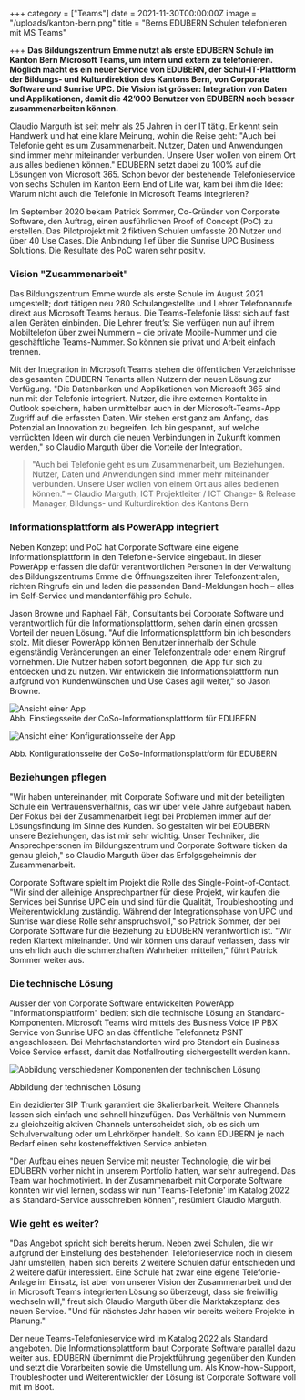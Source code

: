 +++
category = ["Teams"]
date = 2021-11-30T00:00:00Z
image = "/uploads/kanton-bern.png"
title = "Berns EDUBERN Schulen telefonieren mit MS Teams"

+++
**Das Bildungszentrum Emme nutzt als erste EDUBERN Schule im Kanton Bern Microsoft Teams, um intern und extern zu telefonieren. Möglich macht es ein neuer Service von EDUBERN, der Schul-IT-Plattform der Bildungs- und Kulturdirektion des Kantons Bern, von Corporate Software und Sunrise UPC. Die Vision ist grösser: Integration von Daten und Applikationen, damit die 42’000 Benutzer von EDUBERN noch besser zusammenarbeiten können.**

Claudio Marguth ist seit mehr als 25 Jahren in der IT tätig. Er kennt sein Handwerk und hat eine klare Meinung, wohin die Reise geht: "Auch bei Telefonie geht es um Zusammenarbeit. Nutzer, Daten und Anwendungen sind immer mehr miteinander verbunden. Unsere User wollen von einem Ort aus alles bedienen können." EDUBERN setzt dabei zu 100% auf die Lösungen von Microsoft 365. Schon bevor der bestehende Telefonieservice von sechs Schulen im Kanton Bern End of Life war, kam bei ihm die Idee: Warum nicht auch die Telefonie in Microsoft Teams integrieren?

Im September 2020 bekam Patrick Sommer, Co-Gründer von Corporate Software, den Auftrag, einen ausführlichen Proof of Concept (PoC) zu erstellen. Das Pilotprojekt mit 2 fiktiven Schulen umfasste 20 Nutzer und über 40 Use Cases. Die Anbindung lief über die Sunrise UPC Business Solutions. Die Resultate des PoC waren sehr positiv.

### Vision "Zusammenarbeit"

Das Bildungszentrum Emme wurde als erste Schule im August 2021 umgestellt; dort tätigen neu 280 Schulangestellte und Lehrer Telefonanrufe direkt aus Microsoft Teams heraus. Die Teams-Telefonie lässt sich auf fast allen Geräten einbinden. Die Lehrer freut’s: Sie verfügen nun auf ihrem Mobiltelefon über zwei Nummern – die private Mobile-Nummer und die geschäftliche Teams-Nummer. So können sie privat und Arbeit einfach trennen.

Mit der Integration in Microsoft Teams stehen die öffentlichen Verzeichnisse des gesamten EDUBERN Tenants allen Nutzern der neuen Lösung zur Verfügung. "Die Datenbanken und Applikationen von Microsoft 365 sind nun mit der Telefonie integriert. Nutzer, die ihre externen Kontakte in Outlook speichern, haben unmittelbar auch in der Microsoft-Teams-App Zugriff auf die erfassten Daten. Wir stehen erst ganz am Anfang, das Potenzial an Innovation zu begreifen. Ich bin gespannt, auf welche verrückten Ideen wir durch die neuen Verbindungen in Zukunft kommen werden," so Claudio Marguth über die Vorteile der Integration.

> "Auch bei Telefonie geht es um Zusammenarbeit, um Beziehungen. Nutzer, Daten und Anwendungen sind immer mehr miteinander verbunden. Unsere User wollen von einem Ort aus alles bedienen können." – Claudio Marguth, ICT Projektleiter / ICT Change- & Release Manager, Bildungs- und Kulturdirektion des Kantons Bern

### Informationsplattform als PowerApp integriert

Neben Konzept und PoC hat Corporate Software eine eigene Informationsplattform in den Telefonie-Service eingebaut. In dieser PowerApp erfassen die dafür verantwortlichen Personen in der Verwaltung des Bildungszentrums Emme die Öffnungszeiten ihrer Telefonzentralen, richten Ringrufe ein und laden die passenden Band-Meldungen hoch – alles im Self-Service und mandantenfähig pro Schule.

Jason Browne und Raphael Fäh, Consultants bei Corporate Software und verantwortlich für die Informationsplattform, sehen darin einen grossen Vorteil der neuen Lösung. "Auf die Informationsplattform bin ich besonders stolz. Mit dieser PowerApp können Benutzer innerhalb der Schule eigenständig Veränderungen an einer Telefonzentrale oder einem Ringruf vornehmen. Die Nutzer haben sofort begonnen, die App für sich zu entdecken und zu nutzen. Wir entwickeln die Informationsplattform nun aufgrund von Kundenwünschen und Use Cases agil weiter," so Jason Browne.

![Ansicht einer App](/uploads/coso-informationsplattform-edubern-einstiegsseite.png "Einstiegsseite der CoSo-Informationsplattform für EDUBERN")  
Abb. Einstiegsseite der CoSo-Informationsplattform für EDUBERN

![Ansicht einer Konfigurationsseite der App](/uploads/coso-informationsplattform-konfigurationsseite.png "Konfigurationsseite der CoSo-Informationsplattform für EDUBERBN")

Abb. Konfigurationsseite der CoSo-Informationsplattform für EDUBERN

### Beziehungen pflegen

"Wir haben untereinander, mit Corporate Software und mit der beteiligten Schule ein Vertrauensverhältnis, das wir über viele Jahre aufgebaut haben. Der Fokus bei der Zusammenarbeit liegt bei Problemen immer auf der Lösungsfindung im Sinne des Kunden. So gestalten wir bei EDUBERN unsere Beziehungen, das ist mir sehr wichtig. Unser Techniker, die Ansprechpersonen im Bildungszentrum und Corporate Software ticken da genau gleich," so Claudio Marguth über das Erfolgsgeheimnis der Zusammenarbeit.

Corporate Software spielt im Projekt die Rolle des Single-Point-of-Contact. "Wir sind der alleinige Ansprechpartner für diese Projekt, wir kaufen die Services bei Sunrise UPC ein und sind für die Qualität, Troubleshooting und Weiterentwicklung zuständig. Während der Integrationsphase von UPC und Sunrise war diese Rolle sehr anspruchsvoll," so Patrick Sommer, der bei Corporate Software für die Beziehung zu EDUBERN verantwortlich ist. "Wir reden Klartext miteinander. Und wir können uns darauf verlassen, dass wir uns ehrlich auch die schmerzhaften Wahrheiten mitteilen," führt Patrick Sommer weiter aus.

### Die technische Lösung

Ausser der von Corporate Software entwickelten PowerApp "Informationsplattform" bedient sich die technische Lösung an Standard-Komponenten. Microsoft Teams wird mittels des Business Voice IP PBX Service von Sunrise UPC an das öffentliche Telefonnetz PSNT angeschlossen. Bei Mehrfachstandorten wird pro Standort ein Business Voice Service erfasst, damit das Notfallrouting sichergestellt werden kann.

![Abbildung verschiedener Komponenten der technischen Lösung](/uploads/abbildung-der-technischen-losung.png "Abbildung der technischen Lösung")

Abbildung der technischen Lösung

Ein dezidierter SIP Trunk garantiert die Skalierbarkeit. Weitere Channels lassen sich einfach und schnell hinzufügen. Das Verhältnis von Nummern zu gleichzeitig aktiven Channels unterscheidet sich, ob es sich um Schulverwaltung oder um Lehrkörper handelt. So kann EDUBERN je nach Bedarf einen sehr kosteneffektiven Service anbieten.

"Der Aufbau eines neuen Service mit neuster Technologie, die wir bei EDUBERN vorher nicht in unserem Portfolio hatten, war sehr aufregend. Das Team war hochmotiviert. In der Zusammenarbeit mit Corporate Software konnten wir viel lernen, sodass wir nun 'Teams-Telefonie' im Katalog 2022 als Standard-Service ausschreiben können", resümiert Claudio Marguth.

### Wie geht es weiter?

"Das Angebot spricht sich bereits herum. Neben zwei Schulen, die wir aufgrund der Einstellung des bestehenden Telefonieservice noch in diesem Jahr umstellen, haben sich bereits 2 weitere Schulen dafür entschieden und 2 weitere dafür interessiert. Eine Schule hat zwar eine eigene Telefonie-Anlage im Einsatz, ist aber von unserer Vision der Zusammenarbeit und der in Microsoft Teams integrierten Lösung so überzeugt, dass sie freiwillig wechseln will," freut sich Claudio Marguth über die Marktakzeptanz des neuen Service. "Und für nächstes Jahr haben wir bereits weitere Projekte in Planung."

Der neue Teams-Telefonieservice wird im Katalog 2022 als Standard angeboten. Die Informationsplattform baut Corporate Software parallel dazu weiter aus. EDUBERN übernimmt die Projektführung gegenüber den Kunden und setzt die Vorarbeiten sowie die Umstellung um. Als Know-how-Support, Troubleshooter und Weiterentwickler der Lösung ist Corporate Software voll mit im Boot.